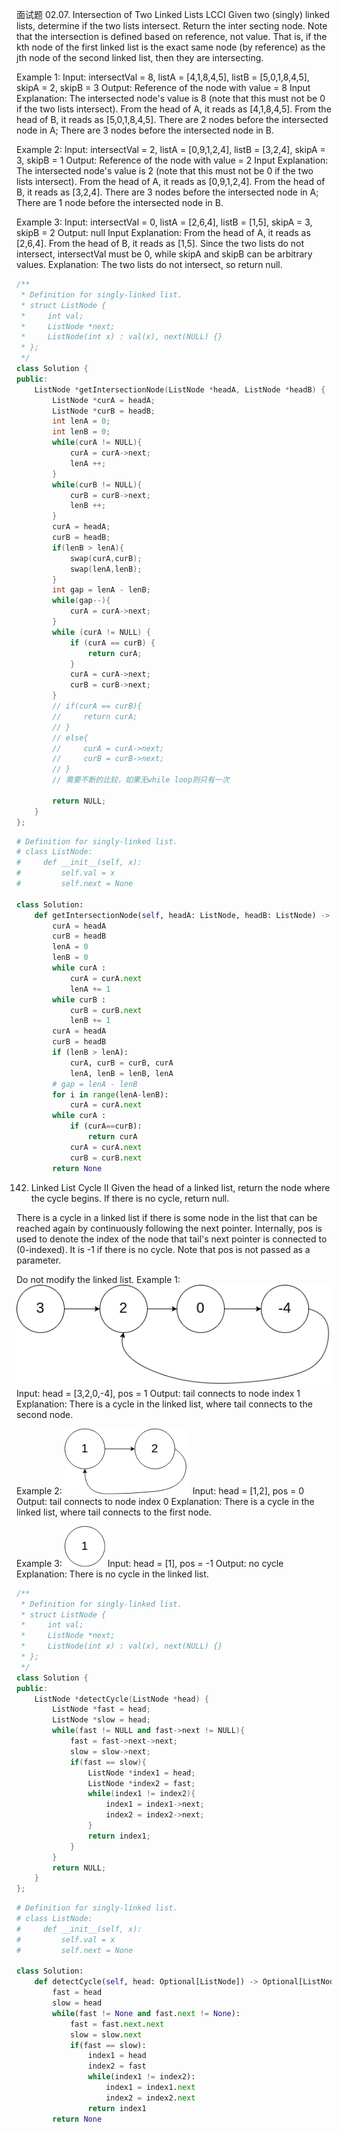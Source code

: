 面试题 02.07. Intersection of Two Linked Lists LCCI
Given two (singly) linked lists, determine if the two lists intersect. Return the inter­ secting node. Note that the intersection is defined based on reference, not value. That is, if the kth node of the first linked list is the exact same node (by reference) as the jth node of the second linked list, then they are intersecting.

Example 1:
Input: intersectVal = 8, listA = [4,1,8,4,5], listB = [5,0,1,8,4,5], skipA = 2, skipB = 3
Output: Reference of the node with value = 8
Input Explanation: The intersected node's value is 8 (note that this must not be 0 if the two lists intersect). From the head of A, it reads as [4,1,8,4,5]. From the head of B, it reads as [5,0,1,8,4,5]. There are 2 nodes before the intersected node in A; There are 3 nodes before the intersected node in B.

Example 2:
Input: intersectVal = 2, listA = [0,9,1,2,4], listB = [3,2,4], skipA = 3, skipB = 1
Output: Reference of the node with value = 2
Input Explanation: The intersected node's value is 2 (note that this must not be 0 if the two lists intersect). From the head of A, it reads as [0,9,1,2,4]. From the head of B, it reads as [3,2,4]. There are 3 nodes before the intersected node in A; There are 1 node before the intersected node in B.

Example 3:
Input: intersectVal = 0, listA = [2,6,4], listB = [1,5], skipA = 3, skipB = 2
Output: null
Input Explanation: From the head of A, it reads as [2,6,4]. From the head of B, it reads as [1,5]. Since the two lists do not intersect, intersectVal must be 0, while skipA and skipB can be arbitrary values.
Explanation: The two lists do not intersect, so return null.
```cpp
/**
 * Definition for singly-linked list.
 * struct ListNode {
 *     int val;
 *     ListNode *next;
 *     ListNode(int x) : val(x), next(NULL) {}
 * };
 */
class Solution {
public:
    ListNode *getIntersectionNode(ListNode *headA, ListNode *headB) {
        ListNode *curA = headA;
        ListNode *curB = headB;
        int lenA = 0;
        int lenB = 0;
        while(curA != NULL){
            curA = curA->next;
            lenA ++;
        }
        while(curB != NULL){
            curB = curB->next;
            lenB ++;
        }
        curA = headA;
        curB = headB;
        if(lenB > lenA){
            swap(curA,curB);
            swap(lenA,lenB);
        }
        int gap = lenA - lenB;
        while(gap--){
            curA = curA->next;
        }
        while (curA != NULL) {
            if (curA == curB) {
                return curA;
            }
            curA = curA->next;
            curB = curB->next;
        }
        // if(curA == curB){
        //     return curA;
        // }
        // else{
        //     curA = curA->next;
        //     curB = curB->next;
        // }
        // 需要不断的比较，如果无while loop则只有一次

        return NULL;
    }
};
```
```py
# Definition for singly-linked list.
# class ListNode:
#     def __init__(self, x):
#         self.val = x
#         self.next = None

class Solution:
    def getIntersectionNode(self, headA: ListNode, headB: ListNode) -> ListNode:
        curA = headA
        curB = headB
        lenA = 0
        lenB = 0
        while curA :
            curA = curA.next
            lenA += 1
        while curB :
            curB = curB.next
            lenB += 1
        curA = headA
        curB = headB
        if (lenB > lenA):
            curA, curB = curB, curA
            lenA, lenB = lenB, lenA
        # gap = lenA - lenB
        for i in range(lenA-lenB):
            curA = curA.next
        while curA :
            if (curA==curB):
                return curA
            curA = curA.next
            curB = curB.next
        return None     
```
142. Linked List Cycle II
Given the head of a linked list, return the node where the cycle begins. If there is no cycle, return null.

There is a cycle in a linked list if there is some node in the list that can be reached again by continuously following the next pointer. Internally, pos is used to denote the index of the node that tail's next pointer is connected to (0-indexed). It is -1 if there is no cycle. Note that pos is not passed as a parameter.

Do not modify the linked list.
Example 1:
![Alt text](image.png)
Input: head = [3,2,0,-4], pos = 1
Output: tail connects to node index 1
Explanation: There is a cycle in the linked list, where tail connects to the second node.

Example 2:
![Alt text](image-1.png)
Input: head = [1,2], pos = 0
Output: tail connects to node index 0
Explanation: There is a cycle in the linked list, where tail connects to the first node.

Example 3:
![Alt text](image-2.png)
Input: head = [1], pos = -1
Output: no cycle
Explanation: There is no cycle in the linked list.

```cpp
/**
 * Definition for singly-linked list.
 * struct ListNode {
 *     int val;
 *     ListNode *next;
 *     ListNode(int x) : val(x), next(NULL) {}
 * };
 */
class Solution {
public:
    ListNode *detectCycle(ListNode *head) {
        ListNode *fast = head;
        ListNode *slow = head;
        while(fast != NULL and fast->next != NULL){
            fast = fast->next->next;
            slow = slow->next;
            if(fast == slow){
                ListNode *index1 = head;
                ListNode *index2 = fast;
                while(index1 != index2){
                    index1 = index1->next;
                    index2 = index2->next;
                }
                return index1;
            }
        }
        return NULL;
    }
};
```

```py
# Definition for singly-linked list.
# class ListNode:
#     def __init__(self, x):
#         self.val = x
#         self.next = None

class Solution:
    def detectCycle(self, head: Optional[ListNode]) -> Optional[ListNode]:
        fast = head
        slow = head
        while(fast != None and fast.next != None):
            fast = fast.next.next
            slow = slow.next
            if(fast == slow):
                index1 = head
                index2 = fast
                while(index1 != index2):
                    index1 = index1.next
                    index2 = index2.next
                return index1
        return None
        
```